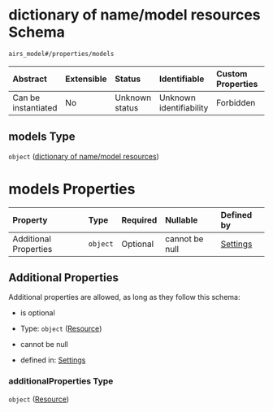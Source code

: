 # dictionary of name/model resources Schema

```txt
airs_model#/properties/models
```



| Abstract            | Extensible | Status         | Identifiable            | Custom Properties | Additional Properties | Access Restrictions | Defined In                                                                |
| :------------------ | :--------- | :------------- | :---------------------- | :---------------- | :-------------------- | :------------------ | :------------------------------------------------------------------------ |
| Can be instantiated | No         | Unknown status | Unknown identifiability | Forbidden         | Allowed               | none                | [model.schema.json\*](../../out/model.schema.json "open original schema") |

## models Type

`object` ([dictionary of name/model resources](model-properties-dictionary-of-namemodel-resources.md))

# models Properties

| Property              | Type     | Required | Nullable       | Defined by                                                                              |
| :-------------------- | :------- | :------- | :------------- | :-------------------------------------------------------------------------------------- |
| Additional Properties | `object` | Optional | cannot be null | [Settings](model-defs-resource.md "airs_model#/properties/models/additionalProperties") |

## Additional Properties

Additional properties are allowed, as long as they follow this schema:



*   is optional

*   Type: `object` ([Resource](model-defs-resource.md))

*   cannot be null

*   defined in: [Settings](model-defs-resource.md "airs_model#/properties/models/additionalProperties")

### additionalProperties Type

`object` ([Resource](model-defs-resource.md))
